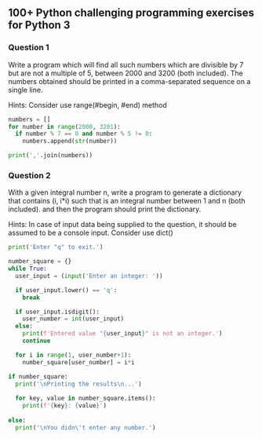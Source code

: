## 100+ Python challenging programming exercises for Python 3

### Question 1
Write a program which will find all such numbers which are divisible by 7 but are not a multiple of 5, between 2000 and 3200 (both included).
The numbers obtained should be printed in a comma-separated sequence on a single line.

Hints: 
Consider use range(#begin, #end) method

```python
numbers = []
for number in range(2000, 3201):
  if number % 7 == 0 and number % 5 != 0:
    numbers.append(str(number))

print(','.join(numbers))
```
### Question 2
With a given integral number n, write a program to generate a dictionary that contains (i, i*i) such that is an integral number between 1 and n (both included). and then the program should print the dictionary.

Hints:
In case of input data being supplied to the question, it should be assumed to be a console input.
Consider use dict()

```python
print('Enter "q" to exit.')

number_square = {}
while True:
  user_input = (input('Enter an integer: '))

  if user_input.lower() == 'q':
    break    

  if user_input.isdigit():
    user_number = int(user_input)
  else:
    print(f'Entered value "{user_input}" is not an integer.')
    continue

  for i in range(1, user_number+1):
    number_square[user_number] = i*i

if number_square:
  print('\nPrinting the results\n...')
  
  for key, value in number_square.items():
    print(f'{key}: {value}')
    
else:
  print('\nYou didn\'t enter any number.')
```
